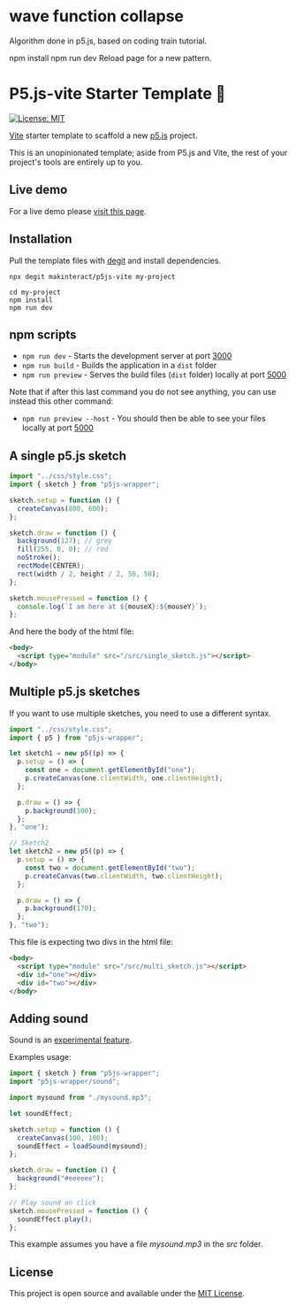 # wave function collapse

Algorithm done in p5.js, based on coding train tutorial.

npm install
npm run dev
Reload page for a new pattern.


# P5.js-vite Starter Template 🚀

[![License: MIT](https://img.shields.io/badge/License-MIT-blue.svg)](https://opensource.org/licenses/MIT)

[Vite](https://vitejs.dev/) starter template to scaffold a new [p5.js](https://p5js.org) project.

This is an unopinionated template; aside from P5.js and Vite, the rest of your project's tools are entirely up to you.

## Live demo

For a live demo please [visit this page](https://p5js-vite-demo.surge.sh).

## Installation

Pull the template files with [degit](https://github.com/Rich-Harris/degit) and install dependencies.

```
npx degit makinteract/p5js-vite my-project

cd my-project
npm install
npm run dev
```

## npm scripts

- `npm run dev` - Starts the development server at port [3000](http://localhost:3000/)
- `npm run build` - Builds the application in a `dist` folder
- `npm run preview` - Serves the build files (`dist` folder) locally at port [5000](http://localhost:3000/)

Note that if after this last command you do not see anything, you can use instead this other command:

- `npm run preview --host` - You should then be able to see your files locally at port [5000](http://localhost:3000/)

## A single p5.js sketch

```js
import "../css/style.css";
import { sketch } from "p5js-wrapper";

sketch.setup = function () {
  createCanvas(800, 600);
};

sketch.draw = function () {
  background(127); // grey
  fill(255, 0, 0); // red
  noStroke();
  rectMode(CENTER);
  rect(width / 2, height / 2, 50, 50);
};

sketch.mousePressed = function () {
  console.log(`I am here at ${mouseX}:${mouseY}`);
};
```

And here the body of the html file:

```html
<body>
  <script type="module" src="/src/single_sketch.js"></script>
</body>
```

## Multiple p5.js sketches

If you want to use multiple sketches, you need to use a different syntax.

```js
import "../css/style.css";
import { p5 } from "p5js-wrapper";

let sketch1 = new p5((p) => {
  p.setup = () => {
    const one = document.getElementById("one");
    p.createCanvas(one.clientWidth, one.clientHeight);
  };

  p.draw = () => {
    p.background(100);
  };
}, "one");

// Sketch2
let sketch2 = new p5((p) => {
  p.setup = () => {
    const two = document.getElementById("two");
    p.createCanvas(two.clientWidth, two.clientHeight);
  };

  p.draw = () => {
    p.background(170);
  };
}, "two");
```

This file is expecting two divs in the html file:

```html
<body>
  <script type="module" src="/src/multi_sketch.js"></script>
  <div id="one"></div>
  <div id="two"></div>
</body>
```

## Adding sound

Sound is an [experimental feature](https://github.com/makinteract/p5js-wrapper/blob/main/README_SOUND.md).

Examples usage:

```js
import { sketch } from "p5js-wrapper";
import "p5js-wrapper/sound";

import mysound from "./mysound.mp3";

let soundEffect;

sketch.setup = function () {
  createCanvas(100, 100);
  soundEffect = loadSound(mysound);
};

sketch.draw = function () {
  background("#eeeeee");
};

// Play sound on click
sketch.mousePressed = function () {
  soundEffect.play();
};
```

This example assumes you have a file _mysound.mp3_ in the _src_ folder.

## License

This project is open source and available under the [MIT License](LICENSE).
